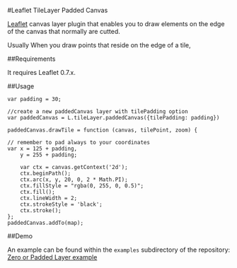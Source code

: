 #Leaflet TileLayer Padded Canvas


[Leaflet](https://github.com/Leaflet/Leaflet) canvas layer plugin that enables you to draw elements on the edge of the
canvas that normally are cutted.

Usually When you draw points that reside on the edge of a tile,


##Requirements


It requires Leaflet 0.7.x.


##Usage


	var padding = 30;

	//create a new paddedCanvas layer with tilePadding option
    var paddedCanvas = L.tileLayer.paddedCanvas({tilePadding: padding})

    paddedCanvas.drawTile = function (canvas, tilePoint, zoom) {

    // remember to pad always to your coordinates
    var x = 125 + padding,
        y = 255 + padding;

    	var ctx = canvas.getContext('2d');
    	ctx.beginPath();
    	ctx.arc(x, y, 20, 0, 2 * Math.PI);
    	ctx.fillStyle = "rgba(0, 255, 0, 0.5)";
    	ctx.fill();
    	ctx.lineWidth = 2;
    	ctx.strokeStyle = 'black';
    	ctx.stroke();
    };
    paddedCanvas.addTo(map);

##Demo


An example can be found within the `examples` subdirectory of the repository: [Zero or Padded Layer example](//accurat.github.io/Leaflet.TileLayer.PaddedCanvas)

